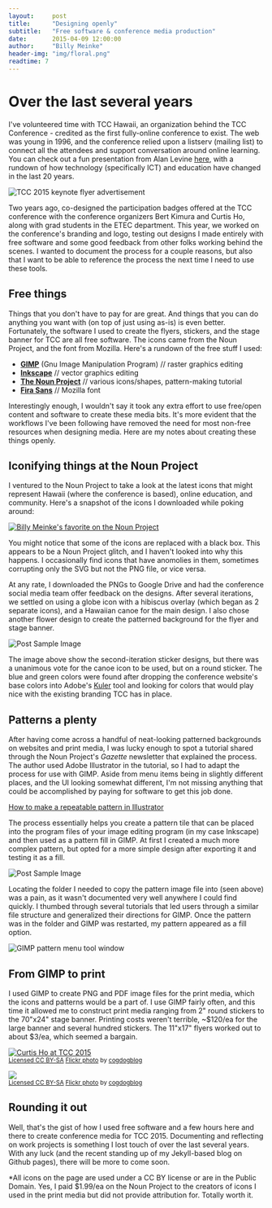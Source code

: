 ```yaml
---
layout:     post
title:      "Designing openly"
subtitle:   "Free software & conference media production"
date:       2015-04-09 12:00:00
author:     "Billy Meinke"
header-img: "img/floral.png"
readtime: 7
---
```

<div class="row">
<div class="col-md-8">
<h1>Over the last several years</h1><p> I've volunteered time with TCC Hawaii, an organization behind the TCC Conference - credited as the first fully-online conference to exist. The web was young in 1996, and the conference relied upon a listserv (mailing list) to connect all the attendees and support conversation around online learning. You can check out a fun presentation from Alan Levine <a href="http://cogdogblog.com/2015/03/19/tcc20/">here</a>, with a rundown of how technology (specifically ICT) and education have changed in the last 20 years.</p>
</div>
<div class="col-md-4">
<img src="{{ site.baseurl }}/img/keynote-flyer.png" alt="TCC 2015 keynote flyer advertisement" class="img-responsive">
</div>
</div>
<p>Two years ago, co-designed the participation badges offered at the TCC conference with the conference organizers Bert Kimura and Curtis Ho, along with grad students in the ETEC department. This year, we worked on the conference's branding and logo, testing out designs I made entirely with free software and some good feedback from other folks working behind the scenes. I wanted to document the process for a couple reasons, but also that I want to be able to reference the process the next time I need to use these tools.</p>

<h2 class="section-heading">Free things</h2>

<p>Things that you don't have to pay for are great. And things that you can do anything you want with (on top of just using as-is) is even better. Fortunately, the software I used to create the flyers, stickers, and the stage banner for TCC are all free software. The icons came from the Noun Project, and the font from Mozilla. Here's a rundown of the free stuff I used:</p>

<p>
	<ul>
		<li><a href="https://gimp.org"><b>GIMP</b></a> (Gnu Image Manipulation Program) // raster graphics editing</b></a></li>
		<li><a href="https://inkscape.org"><b>Inkscape</b></a> // vector graphics editing</li>
		<li><a href="https://www.nounproject.org"><b>The Noun Project</b></a> // various icons/shapes, pattern-making tutorial</li>
		<li><a href="https://www.mozilla.org/en-US/styleguide/products/firefox-os/typeface/"><b>Fira Sans</b></a> // Mozilla font</li>
	</ul>
</p>

<p>Interestingly enough, I wouldn't say it took any extra effort to use free/open content and software to create these media bits. It's more evident that the workflows I've been following have removed the need for most non-free resources when designing media. Here are my notes about creating these things openly.</p>

<h2 class="section-heading">Iconifying things at the Noun Project</h2>

<p>I ventured to the Noun Project to take a look at the latest icons that might represent Hawaii (where the conference is based), online education, and community. Here's a snapshot of the icons I downloaded while poking around:</p>

<div class="row">
<div class="col-lg-10 col-lg-offset-1">
<a href="https://thenounproject.com/billymeinke/downloads/"><img src="{{ site.baseurl }}/img/icon-dl.png" alt="Billy Meinke's favorite on the Noun Project" class="img-responsive"></a>
</div>
</div>

<p>You might notice that some of the icons are replaced with a black box. This appears to be a Noun Project glitch, and I haven't looked into why this happens. I occasionally find icons that have anomolies in them, sometimes corrupting only the SVG but not the PNG file, or vice versa.
</p>
<p>At any rate, I downloaded the PNGs to Google Drive and had the conference social media team offer feedback on the designs. After several iterations, we settled on using a globe icon with a hibiscus overlay (which began as 2 separate icons), and a Hawaiian canoe for the main design. I also chose another flower design to create the patterned background for the flyer and stage banner.
</p>

<div class="row">
<div class="col-lg-10 col-lg-offset-1">
	<img src="{{ site.baseurl }}/img/icons-early.png" alt="Post Sample Image" class="img-responsive">
</div>
</div>

<p>The image above show the second-iteration sticker designs, but there was a unanimous vote for the canoe icon to be used, but on a round sticker. The blue and green colors were found after dropping the conference website's base colors into Adobe's <a href="kuler.adobe.com">Kuler</a> tool and looking for colors that would play nice with the existing branding TCC has in place.
</p>

<h2 class="section-heading">Patterns a plenty</h2>

<p>After having come across a handful of neat-looking patterned backgrounds on websites and print media, I was lucky enough to spot a tutorial shared through the Noun Project's <i>Gazette</i> newsletter that explained the process. The author used Adobe Illustrator in the tutorial, so I had to adapt the process for use with GIMP. Aside from menu items being in slightly different places, and the UI looking somewhat different, I'm not missing anything that could be accomplished by paying for software to get this job done.</p>

<p><a href="http://mrare.ca/blog/how-to-make-a-repeatable-pattern-in-illustrator">How to make a repeatable pattern in Illustrator</a>
</p>

<p>The process essentially helps you create a pattern tile that can be placed into the program files of your image editing program (in my case Inkscape) and then used as a pattern fill in GIMP. At first I created a much more complex pattern, but opted for a more simple design after exporting it and testing it as a fill.
</p>

<div class="row">
<div class="col-lg-8 col-lg-offset-2">
<img src="{{ site.baseurl }}/img/flower-pattern.png" alt="Post Sample Image" class="img-responsive">
</div>
</div>

<p>Locating the folder I needed to copy the pattern image file into (seen above) was a pain, as it wasn't documented very well anywhere I could find quickly. I thumbed through several tutorials that led users through a similar file structure and generalized their directions for GIMP. Once the pattern was in the folder and GIMP was restarted, my pattern appeared as a fill option.</p>

<div class="row">
<div class="col-lg-10 col-lg-offset-2">
<img src="{{ site.baseurl }}/img/patterns-menu.png" alt="GIMP pattern menu tool window" class="img-responsive">
</div>
</div>

<h2 class="section-heading">From GIMP to print</h2>

<p>I used GIMP to create PNG and PDF image files for the print media, which the icons and patterns would be a part of. I use GIMP fairly often, and this time it allowed me to construct print media ranging from 2" round stickers to the 70"x24" stage banner. Printing costs weren't terrible, ~$120/ea for the large banner and several hundred stickers. The 11"x17" flyers worked out to about $3/ea, which seemed a bargain.</p>

<div class="row">
<div class="col-lg-10 col-lg-offset-1">
<p class="caption"><a title="Curtis Says Ho" href="http://flickr.com/photos/cogdog/16248339604"><img src="http://farm9.static.flickr.com/8624/16248339604_707530e778.jpg" class="img-responsive" alt="Curtis Ho at TCC 2015"/></a><br /><small><a href="http://creativecommons.org/licenses/by-sa/2.0/">Licensed CC BY-SA</a> <a title="Curtis Says Ho" href="http://flickr.com/photos/cogdog/16248339604">Flickr photo</a> by <a href="http://flickr.com/people/cogdog">cogdogblog</a></small></p>

<p class="caption"><a title="Presenting With Friends" href="http://flickr.com/photos/cogdog/16239792704" alt="TCC 2015 banners"><img src="http://farm8.static.flickr.com/7638/16239792704_1367a2b426.jpg" class="img-responsive" /></a><br /><small><a href="http://creativecommons.org/licenses/by-sa/2.0/">Licensed CC BY-SA</a> <a title="Presenting With Friends" href="http://flickr.com/photos/cogdog/16239792704">Flickr photo</a> by <a href="http://flickr.com/people/cogdog">cogdogblog</a></small></p>
</div>
</div>

<h2 class="section-heading">Rounding it out</h2>
<p>Well, that's the gist of how I used free software and a few hours here and there to create conference media for TCC 2015. Documenting and reflecting on work projects is something I lost touch of over the last several years. With any luck (and the recent standing up of my Jekyll-based blog on Github pages), there will be more to come soon.</p>

<p class="small">*All icons on the page are used under a CC BY license or are in the Public Domain. Yes, I paid $1.99/ea on the Noun Project to the creators of icons I used in the print media but did not provide attribution for. Totally worth it.</p>